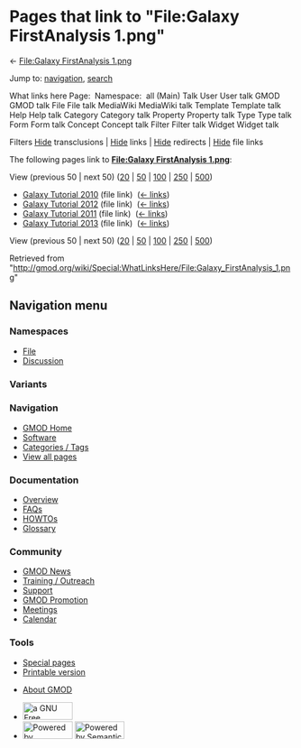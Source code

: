 <div id="mw-page-base" class="noprint">

</div>

<div id="mw-head-base" class="noprint">

</div>

<div id="content" class="mw-body" role="main">

<span id="top"></span>

<div id="mw-js-message" style="display:none;">

</div>



# <span dir="auto">Pages that link to "File:Galaxy FirstAnalysis 1.png"</span>

<div id="bodyContent">

<div id="contentSub">

← [File:Galaxy FirstAnalysis
1.png](/wiki/File:Galaxy_FirstAnalysis_1.png "File:Galaxy FirstAnalysis 1.png")

</div>

<div id="jump-to-nav" class="mw-jump">

Jump to: [navigation](#mw-navigation), [search](#p-search)

</div>

<div id="mw-content-text">

What links here Page:  Namespace:  all (Main) Talk User User talk GMOD
GMOD talk File File talk MediaWiki MediaWiki talk Template Template talk
Help Help talk Category Category talk Property Property talk Type Type
talk Form Form talk Concept Concept talk Filter Filter talk Widget
Widget talk

Filters
[Hide](/mediawiki/index.php?title=Special:WhatLinksHere/File:Galaxy_FirstAnalysis_1.png&hidetrans=1 "Special:WhatLinksHere/File:Galaxy FirstAnalysis 1.png")
transclusions \|
[Hide](/mediawiki/index.php?title=Special:WhatLinksHere/File:Galaxy_FirstAnalysis_1.png&hidelinks=1 "Special:WhatLinksHere/File:Galaxy FirstAnalysis 1.png")
links \|
[Hide](/mediawiki/index.php?title=Special:WhatLinksHere/File:Galaxy_FirstAnalysis_1.png&hideredirs=1 "Special:WhatLinksHere/File:Galaxy FirstAnalysis 1.png")
redirects \|
[Hide](/mediawiki/index.php?title=Special:WhatLinksHere/File:Galaxy_FirstAnalysis_1.png&hideimages=1 "Special:WhatLinksHere/File:Galaxy FirstAnalysis 1.png")
file links

The following pages link to **[File:Galaxy FirstAnalysis
1.png](/wiki/File:Galaxy_FirstAnalysis_1.png "File:Galaxy FirstAnalysis 1.png")**:

View (previous 50 \| next 50)
([20](/mediawiki/index.php?title=Special:WhatLinksHere/File:Galaxy_FirstAnalysis_1.png&limit=20 "Special:WhatLinksHere/File:Galaxy FirstAnalysis 1.png")
\|
[50](/mediawiki/index.php?title=Special:WhatLinksHere/File:Galaxy_FirstAnalysis_1.png&limit=50 "Special:WhatLinksHere/File:Galaxy FirstAnalysis 1.png")
\|
[100](/mediawiki/index.php?title=Special:WhatLinksHere/File:Galaxy_FirstAnalysis_1.png&limit=100 "Special:WhatLinksHere/File:Galaxy FirstAnalysis 1.png")
\|
[250](/mediawiki/index.php?title=Special:WhatLinksHere/File:Galaxy_FirstAnalysis_1.png&limit=250 "Special:WhatLinksHere/File:Galaxy FirstAnalysis 1.png")
\|
[500](/mediawiki/index.php?title=Special:WhatLinksHere/File:Galaxy_FirstAnalysis_1.png&limit=500 "Special:WhatLinksHere/File:Galaxy FirstAnalysis 1.png"))

- [Galaxy Tutorial
  2010](/wiki/Galaxy_Tutorial_2010 "Galaxy Tutorial 2010") (file link) ‎
  <span class="mw-whatlinkshere-tools">([←
  links](/mediawiki/index.php?title=Special:WhatLinksHere&target=Galaxy+Tutorial+2010 "Special:WhatLinksHere"))</span>
- [Galaxy Tutorial
  2012](/wiki/Galaxy_Tutorial_2012 "Galaxy Tutorial 2012") (file link) ‎
  <span class="mw-whatlinkshere-tools">([←
  links](/mediawiki/index.php?title=Special:WhatLinksHere&target=Galaxy+Tutorial+2012 "Special:WhatLinksHere"))</span>
- [Galaxy Tutorial
  2011](/wiki/Galaxy_Tutorial_2011 "Galaxy Tutorial 2011") (file link) ‎
  <span class="mw-whatlinkshere-tools">([←
  links](/mediawiki/index.php?title=Special:WhatLinksHere&target=Galaxy+Tutorial+2011 "Special:WhatLinksHere"))</span>
- [Galaxy Tutorial
  2013](/wiki/Galaxy_Tutorial_2013 "Galaxy Tutorial 2013") (file link) ‎
  <span class="mw-whatlinkshere-tools">([←
  links](/mediawiki/index.php?title=Special:WhatLinksHere&target=Galaxy+Tutorial+2013 "Special:WhatLinksHere"))</span>

View (previous 50 \| next 50)
([20](/mediawiki/index.php?title=Special:WhatLinksHere/File:Galaxy_FirstAnalysis_1.png&limit=20 "Special:WhatLinksHere/File:Galaxy FirstAnalysis 1.png")
\|
[50](/mediawiki/index.php?title=Special:WhatLinksHere/File:Galaxy_FirstAnalysis_1.png&limit=50 "Special:WhatLinksHere/File:Galaxy FirstAnalysis 1.png")
\|
[100](/mediawiki/index.php?title=Special:WhatLinksHere/File:Galaxy_FirstAnalysis_1.png&limit=100 "Special:WhatLinksHere/File:Galaxy FirstAnalysis 1.png")
\|
[250](/mediawiki/index.php?title=Special:WhatLinksHere/File:Galaxy_FirstAnalysis_1.png&limit=250 "Special:WhatLinksHere/File:Galaxy FirstAnalysis 1.png")
\|
[500](/mediawiki/index.php?title=Special:WhatLinksHere/File:Galaxy_FirstAnalysis_1.png&limit=500 "Special:WhatLinksHere/File:Galaxy FirstAnalysis 1.png"))

</div>

<div class="printfooter">

Retrieved from
"<http://gmod.org/wiki/Special:WhatLinksHere/File:Galaxy_FirstAnalysis_1.png>"

</div>

<div id="catlinks" class="catlinks catlinks-allhidden">

</div>

<div class="visualClear">

</div>

</div>

</div>

<div id="mw-navigation">

## Navigation menu

<div id="mw-head">



<div id="left-navigation">

<div id="p-namespaces" class="vectorTabs" role="navigation"
aria-labelledby="p-namespaces-label">

### Namespaces

- <span id="ca-nstab-image"><a href="/wiki/File:Galaxy_FirstAnalysis_1.png" accesskey="c"
  title="View the file page [c]">File</a></span>
- <span id="ca-talk"><a
  href="/mediawiki/index.php?title=File_talk:Galaxy_FirstAnalysis_1.png&amp;action=edit&amp;redlink=1"
  accesskey="t"
  title="Discussion about the content page [t]">Discussion</a></span>

</div>

<div id="p-variants" class="vectorMenu emptyPortlet" role="navigation"
aria-labelledby="p-variants-label">

### 

### Variants[](#)

<div class="menu">

</div>

</div>

</div>

<div id="right-navigation">





</div>



</div>

</div>

</div>

<div id="mw-panel">

<div id="p-logo" role="banner">

<a href="/wiki/Main_Page"
style="background-image: url(http://gmod.org/images/GMOD-cogs.png);"
title="Visit the main page"></a>

</div>

<div id="p-Navigation" class="portal" role="navigation"
aria-labelledby="p-Navigation-label">

### Navigation

<div class="body">

- <span id="n-GMOD-Home">[GMOD Home](/wiki/Main_Page)</span>
- <span id="n-Software">[Software](/wiki/GMOD_Components)</span>
- <span id="n-Categories-.2F-Tags">[Categories /
  Tags](/wiki/Categories)</span>
- <span id="n-View-all-pages">[View all
  pages](/wiki/Special:AllPages)</span>

</div>

</div>

<div id="p-Documentation" class="portal" role="navigation"
aria-labelledby="p-Documentation-label">

### Documentation

<div class="body">

- <span id="n-Overview">[Overview](/wiki/Overview)</span>
- <span id="n-FAQs">[FAQs](/wiki/Category:FAQ)</span>
- <span id="n-HOWTOs">[HOWTOs](/wiki/Category:HOWTO)</span>
- <span id="n-Glossary">[Glossary](/wiki/Glossary)</span>

</div>

</div>

<div id="p-Community" class="portal" role="navigation"
aria-labelledby="p-Community-label">

### Community

<div class="body">

- <span id="n-GMOD-News">[GMOD News](/wiki/GMOD_News)</span>
- <span id="n-Training-.2F-Outreach">[Training /
  Outreach](/wiki/Training_and_Outreach)</span>
- <span id="n-Support">[Support](/wiki/Support)</span>
- <span id="n-GMOD-Promotion">[GMOD
  Promotion](/wiki/GMOD_Promotion)</span>
- <span id="n-Meetings">[Meetings](/wiki/Meetings)</span>
- <span id="n-Calendar">[Calendar](/wiki/Calendar)</span>

</div>

</div>

<div id="p-tb" class="portal" role="navigation"
aria-labelledby="p-tb-label">

### Tools

<div class="body">

- <span id="t-specialpages"><a href="/wiki/Special:SpecialPages" accesskey="q"
  title="A list of all special pages [q]">Special pages</a></span>
- <span id="t-print"><a
  href="/mediawiki/index.php?title=Special:WhatLinksHere/File:Galaxy_FirstAnalysis_1.png&amp;printable=yes"
  rel="alternate" accesskey="p"
  title="Printable version of this page [p]">Printable version</a></span>

</div>

</div>

</div>

</div>

<div id="footer" role="contentinfo">

- <span id="footer-places-about">[About
  GMOD](/wiki/GMOD:About "GMOD:About")</span>

<!-- -->

- <span id="footer-copyrightico">[<img src="http://www.gnu.org/graphics/gfdl-logo-small.png" width="88"
  height="31" alt="a GNU Free Documentation License" />](http://www.gnu.org/licenses/fdl-1.3.html)</span>
- <span id="footer-poweredbyico">[<img src="/mediawiki/skins/common/images/poweredby_mediawiki_88x31.png"
  width="88" height="31" alt="Powered by MediaWiki" />](//www.mediawiki.org/)
  [<img
  src="/mediawiki/extensions/SemanticMediaWiki/includes/../resources/images/smw_button.png"
  width="88" height="31" alt="Powered by Semantic MediaWiki" />](https://www.semantic-mediawiki.org/wiki/Semantic_MediaWiki)</span>

<div style="clear:both">

</div>

</div>
